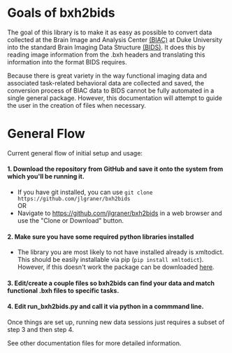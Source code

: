 # Goals of bxh2bids

The goal of this library is to make it as easy as possible to convert data collected at the
Brain Image and Analysis Center [(BIAC)](https://www.biac.duke.edu/) at Duke University into the
standard Brain Imaging Data Structure [(BIDS)](http://bids.neuroimaging.io/). It does this by reading
image information from the .bxh headers and translating this information into the format BIDS requires.

Because there is great variety in the way functional imaging data and associated task-related
behavioral data are collected and saved, the conversion process of BIAC data to BIDS cannot
be fully automated in a single general package. However, this documentation will attempt to guide the user
in the creation of files when necessary.

# General Flow

Current general flow of initial setup and usage:
#### 1. Download the repository from GitHub and save it onto the system from which you'll be running it.
   - If you have git installed, you can use `git clone https://github.com/jlgraner/bxh2bids`  
       OR
   - Navigate to https://github.com/jlgraner/bxh2bids in a web browser and use the "Clone or Download" button.
#### 2. Make sure you have some required python libraries installed
   - The library you are most likely to not have installed already is xmltodict. This should be easily installable
     via pip (`pip install xmltodict`). However, if this doesn't work the package can be downloaded [here](https://pypi.python.org/pypi/xmltodict).
#### 3. Edit/create a couple files so bxh2bids can find your data and match functional .bxh files to specific tasks.
#### 4. Edit run_bxh2bids.py and call it via python in a commmand line.

Once things are set up, running new data sessions just requires a subset of step 3 and then step 4.

See other documentation files for more detailed information.
